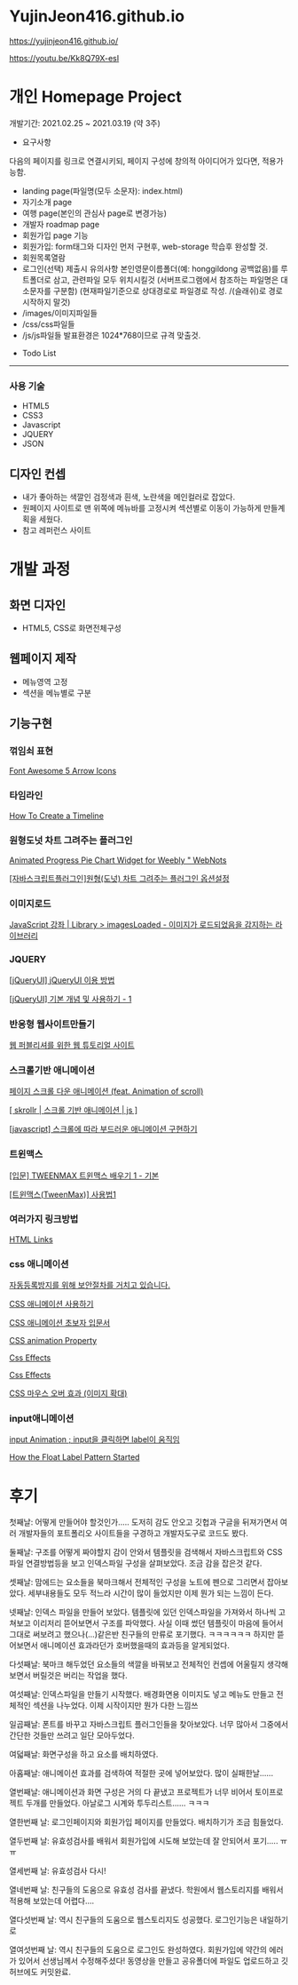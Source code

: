 # YujinJeon416.github.io

https://yujinjeon416.github.io/

https://youtu.be/Kk8Q79X-esI

# 개인 Homepage Project

개발기간: 2021.02.25 ~ 2021.03.19 (약 3주)

- 요구사항

다음의 페이지를 링크로 연결시키되, 페이지 구성에 창의적 아이디어가 있다면, 적용가능함.
* landing page(파일명(모두 소문자): index.html)
* 자기소개 page
* 여행 page(본인의 관심사 page로 변경가능)
* 개발자 roadmap page
* 회원가입 page
기능
* 회원가입: form태그와 디자인 먼저 구현후, web-storage 학습후 완성할 것.
* 회원목록열람
* 로그인(선택)
제출시 유의사항
본인영문이름폴더(예: honggildong 공백없음)를 루트폴더로 삼고,  관련파일 모두 위치시킬것
(서버프로그램에서 참조하는 파일명은 대소문자를 구분함)
(현재파일기준으로 상대경로로 파일경로 작성. /(슬래쉬)로 경로 시작하지 말것)
* /images/이미지파일들
* /css/css파일들
* /js/js파일들
발표환경은 1024*768이므로 규격 맞출것.
- Todo List

---

### 사용 기술

- HTML5
- CSS3
- Javascript
- JQUERY
- JSON

## 디자인 컨셉

- 내가 좋아하는 색깔인 검정색과 흰색, 노란색을 메인컬러로 잡았다.
- 원페이지 사이트로 맨 위쪽에 메뉴바를 고정시켜 섹션별로 이동이 가능하게 만들계획을 세웠다.
- 참고 레퍼런스 사이트

# 개발 과정

## 화면 디자인

- HTML5, CSS로 화면전체구성

## 웹페이지 제작

- 메뉴영역 고정
- 섹션을 메뉴별로 구분

## 기능구현

### 꺾임쇠 표현

[Font Awesome 5 Arrow Icons](https://www.w3schools.com/icons/fontawesome5_icons_arrows.asp)

### 타임라인

[How To Create a Timeline](https://www.w3schools.com/howto/howto_css_timeline.asp)

### 원형도넛 차트 그려주는 플러그인

[Animated Progress Pie Chart Widget for Weebly " WebNots](https://www.webnots.com/animated-progress-pie-chart-widget-for-weebly/)

[[자바스크립트플러그인]원형(도넛) 차트 그려주는 플러그인 옵션설정](https://gahyun-web-diary.tistory.com/110)

### 이미지로드

[JavaScript 강좌 | Library > imagesLoaded - 이미지가 로드되었음을 감지하는 라이브러리](https://ldg119.tistory.com/562)

### JQUERY

[[jQueryUI] jQueryUI 이용 방법](https://heeestorys.tistory.com/816)

[[jQueryUI] 기본 개념 및 사용하기 - 1](https://mobicon.tistory.com/376)

### 반응형 웹사이트만들기

[웹 퍼블리셔를 위한 웹 튜토리얼 사이트](https://wtss.tistory.com/211)

### 스크롤기반 애니메이션

[페이지 스크롤 다운 애니메이션 (feat. Animation of scroll)](https://twojobui.tistory.com/9)

[[ skrollr | 스크롤 기반 애니메이션 | js ]](https://lullu-lalla.tistory.com/22)

[[javascript] 스크롤에 따라 부드러운 애니메이션 구현하기](https://elvanov.com/2195)

### 트윈맥스

[[입문] TWEENMAX 트윈맥스 배우기 1 - 기본](https://webkimsora.tistory.com/30)

[[트윈맥스(TweenMax)] 사용법1](https://recoveryman.tistory.com/378)

### 여러가지 링크방법

[HTML Links](https://www.w3schools.com/html/html_links.asp)

### css 애니메이션

[자동등록방지를 위해 보안절차를 거치고 있습니다.](http://rwdb.kr/css_text/)

[CSS 애니메이션 사용하기](https://developer.mozilla.org/ko/docs/Web/CSS/CSS_Animations/Using_CSS_animations)

[CSS 애니메이션 초보자 입문서](https://webdesign.tutsplus.com/ko/tutorials/a-beginners-introduction-to-css-animation--cms-21068)

[CSS animation Property](https://www.w3schools.com/cssref/css3_pr_animation.asp)

[Css Effects](https://emilkowalski.github.io/css-effects-snippets/)

[Css Effects](https://emilkowalski.github.io/css-effects-snippets/)

[CSS 마우스 오버 효과 (이미지 확대)](https://speedinkland.com/329)

### input애니메이션

[input Animation ; input을 클릭하면 label이 움직임](https://bungcha.tistory.com/26)

[How the Float Label Pattern Started](http://mds.is/float-label-pattern/)

# 후기

첫째날: 어떻게 만들어야 할것인가..... 도저히 감도 안오고 깃헙과 구글을 뒤져가면서 여러 개발자들의 포트폴리오 사이트들을 구경하고 개발자도구로 코드도 봤다.

둘째날: 구조를 어떻게 짜야할지 감이 안와서 템플릿을 검색해서 자바스크립트와 CSS파일 연결방법등을 보고 인덱스파일 구성을 살펴보았다. 조금 감을 잡은것 같다.

셋째날: 맘에드는 요소들을 북마크해서 전체적인 구성을 노트에 펜으로 그리면서 잡아보았다. 세부내용들도 모두 적느라 시간이 많이 들었지만 이제 뭔가 되는 느낌이 든다.

넷째날: 인덱스 파일을 만들어 보았다. 템플릿에 있던 인덱스파일을 가져와서 하나씩 고쳐보고 이리저리 뜯어보면서 구조를 파악했다. 사실 이때 썼던 템플릿이 마음에 들어서 그대로 써보려고 했으나(...)같은반 친구들의 만류로 포기했다. ㅋㅋㅋㅋㅋㅋ 하지만 뜯어보면서 애니메이션 효과라던가 호버했을때의 효과등을 알게되었다.

다섯째날: 북마크 해두었던 요소들의 색깔을 바꿔보고 전체적인 컨셉에 어울릴지 생각해보면서 버릴것은 버리는 작업을 했다.

여섯째날: 인덱스파일을 만들기 시작했다. 배경화면용 이미지도 넣고 메뉴도 만들고 전체적인 섹션을 나누었다. 이제 시작이지만 뭔가 다한 느낌쓰 

일곱째날: 폰트를 바꾸고 자바스크립트 플러그인들을 찾아보았다. 너무 많아서 그중에서 간단한 것들만 쓰려고 일단 모아두었다.

여덟째날: 화면구성을 하고 요소를 배치하였다.

아홉째날: 애니메이션 효과를 검색하여 적절한 곳에 넣어보았다. 많이 실패한날......

열번째날: 애니메이션과 화면 구성은 거의 다 끝냈고 프로젝트가 너무 비어서 토이프로젝트 두개를 만들었다. 아날로그 시계와 투두리스트...... ㅋㅋㅋ

열한번째 날: 로그인페이지와 회원가입 페이지를 만들었다. 배치하기가 조금 힘들었다.

열두번째 날: 유효성검사를 배워서 회원가입에 시도해 보았는데 잘 안되어서 포기..... ㅠㅠ

열세번째 날: 유효성검사 다시! 

열네번째 날: 친구들의 도움으로 유효성 검사를 끝냈다. 학원에서 웹스토리지를 배워서 적용해 보았는데 어렵다....

열다섯번째 날: 역시 친구들의 도움으로 웹스토리지도 성공했다. 로그인기능은 내일하기로

열여섯번째 날: 역시 친구들의 도움으로 로그인도 완성하였다. 회원가입에 약간의 에러가 있어서 선생님께서 수정해주셨다! 동영상을 만들고 공유폴더에 파일도 업로드하고 깃허브에도 커밋완료.
